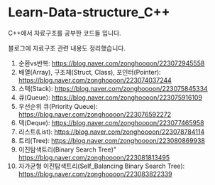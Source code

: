 # Learn-Data-structure_C++
C++에서 자료구조를 공부한 코드들 입니다.

블로그에 자료구조 관련 내용도 정리했습니다.


1. 순환vs반복: https://blog.naver.com/zonghoooon/223072945558
2. 배열(Array), 구조체(Struct, Class), 포인터(Pointer): https://blog.naver.com/zonghoooon/223074037244
3. 스택(Stack): https://blog.naver.com/zonghoooon/223075845334
4. 큐(Queue): https://blog.naver.com/zonghoooon/223075916109
5. 우선순위 큐(Priority Queue): https://blog.naver.com/zonghoooon/223076592272
6. 덱(Deque): https://blog.naver.com/zonghoooon/223077465958
7. 리스트(List): https://blog.naver.com/zonghoooon/223078784114
8. 트리(Tree): https://blog.naver.com/zonghoooon/223080869938
9. 이진탐색트리(Binary Search Tree)" https://blog.naver.com/zonghoooon/223081813495
10. 자가균형 이진탐색트리(Self_Balancing Binary Search Tree): https://blog.naver.com/zonghoooon/223083822339
